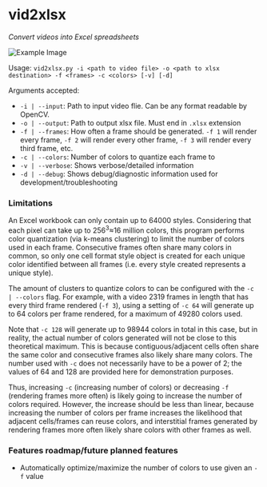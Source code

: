 # vid2xlsx
_Convert videos into Excel spreadsheets_

![Example Image](https://i.imgur.com/qAxcKb5.png)

Usage: `vid2xlsx.py -i <path to video file> -o <path to xlsx destination> -f <frames> -c <colors> [-v] [-d]`

Arguments accepted:
- `-i | --input`: Path to input video flie. Can be any format readable by OpenCV.
- `-o | --output`: Path to output xlsx file. Must end in `.xlsx` extension
- `-f | --frames`: How often a frame should be generated. `-f 1` will render every frame, `-f 2` will render every other frame, `-f 3` will render every third frame, etc.
- `-c | --colors`: Number of colors to quantize each frame to
- `-v | --verbose`: Shows verbose/detailed information
- `-d | --debug`: Shows debug/diagnostic information used for development/troubleshooting

### Limitations

An Excel workbook can only contain up to 64000 styles. Considering that each pixel can take up to 256<sup>3</sup>≈16 million colors, this program performs color quantization (via k-means clustering) to limit the number of colors used in each frame. Consecutive frames often share many colors in common, so only one cell format style object is created for each unique color identified between all frames (i.e. every style created represents a unique style).

The amount of clusters to quantize colors to can be configured with the `-c | --colors` flag. For example, with a video 2319 frames in length that has every third frame rendered (`-f 3`), using a setting of `-c 64` will generate up to 64 colors per frame rendered, for a maximum of 49280 colors used.

Note that `-c 128` will generate up to 98944 colors in total in this case, but in reality, the actual number of colors generated will not be close to this theoretical maximum. This is because contiguous/adjacent cells often share the same color and consecutive frames also likely share many colors. The number used with `-c` does not necessarily have to be a power of 2; the values of 64 and 128 are provided here for demonstration purposes.

Thus, increasing `-c` (increasing number of colors) or decreasing `-f` (rendering frames more often) is likely going to increase the number of colors required. However, the increase should be less than linear, because increasing the number of colors per frame increases the likelihood that adjacent cells/frames can reuse colors, and interstitial frames generated by rendering frames more often likely share colors with other frames as well.

### Features roadmap/future planned features

- Automatically optimize/maximize the number of colors to use given an `-f` value
